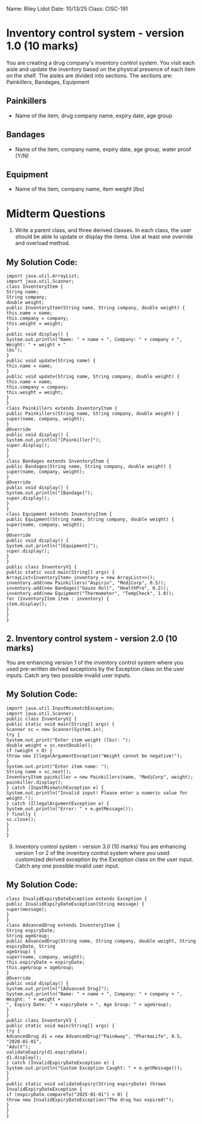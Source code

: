 Name: Riley Lidot
Date: 10/13/25
Class: CISC-191
# Inventory control system - version 1.0 (10 marks)
You are creating a drug company's inventory control system. You visit each
aisle and update the inventory based on the physical presence of each item
on the shelf. The aisles are divided into sections.
The sections are: Painkillers, Bandages, Equipment
## Painkillers
- Name of the item, drug company name, expiry date, age group
## Bandages
- Name of the item, company name, expiry date, age group, water proof (Y/N)
## Equipment
- Name of the item, company name, item weight (lbs)
# Midterm Questions
1. Write a parent class, and three derived classes. In each class,
the user should be able to update or display the items. Use at
least one override and overload method.
## My Solution Code:

```
import java.util.ArrayList;
import java.util.Scanner;
class InventoryItem {
String name;
String company;
double weight;
public InventoryItem(String name, String company, double weight) {
this.name = name;
this.company = company;
this.weight = weight;
}
public void display() {
System.out.println("Name: " + name + ", Company: " + company + ", Weight: " + weight + "
lbs");
}
public void update(String name) {
this.name = name;
}
public void update(String name, String company, double weight) {
this.name = name;
this.company = company;
this.weight = weight;
}
}
class Painkillers extends InventoryItem {
public Painkillers(String name, String company, double weight) {
super(name, company, weight);
}
@Override
public void display() {
System.out.println("[Painkiller]");
super.display();
}
}
class Bandages extends InventoryItem {
public Bandages(String name, String company, double weight) {
super(name, company, weight);
}
@Override
public void display() {
System.out.println("[Bandage]");
super.display();
}
}
class Equipment extends InventoryItem {
public Equipment(String name, String company, double weight) {
super(name, company, weight);
}
@Override
public void display() {
System.out.println("[Equipment]");
super.display();
}
}
public class InventoryV1 {
public static void main(String[] args) {
ArrayList<InventoryItem> inventory = new ArrayList<>();
inventory.add(new Painkillers("Aspirin", "MediCorp", 0.5));
inventory.add(new Bandages("Gauze Roll", "HealthPro", 0.2));
inventory.add(new Equipment("Thermometer", "TempCheck", 1.0));
for (InventoryItem item : inventory) {
item.display();
}
}
}
```

## 2. Inventory control system - version 2.0 (10 marks)
You are enhancing version 1 of the inventory control system where
you used pre-written derived exceptions by the Exception class on
the user inputs. Catch any two possible invalid user inputs.
## My Solution Code:
```
import java.util.InputMismatchException;
import java.util.Scanner;
public class InventoryV2 {
public static void main(String[] args) {
Scanner sc = new Scanner(System.in);
try {
System.out.print("Enter item weight (lbs): ");
double weight = sc.nextDouble();
if (weight < 0) {
throw new IllegalArgumentException("Weight cannot be negative!");
}
System.out.print("Enter item name: ");
String name = sc.next();
InventoryItem painkiller = new Painkillers(name, "MediCorp", weight);
painkiller.display();
} catch (InputMismatchException e) {
System.out.println("Invalid input! Please enter a numeric value for weight.");
} catch (IllegalArgumentException e) {
System.out.println("Error: " + e.getMessage());
} finally {
sc.close();
}
}
}
```
3. Inventory control system - version 3.0 (10 marks)
You are enhancing version 1 or 2 of the inventory control system
where you used customized derived exception by the Exception class
on the user input. Catch any one possible invalid user input.
## My Solution Code:
```
class InvalidExpiryDateException extends Exception {
public InvalidExpiryDateException(String message) {
super(message);
}
}
class AdvancedDrug extends InventoryItem {
String expiryDate;
String ageGroup;
public AdvancedDrug(String name, String company, double weight, String expiryDate, String
ageGroup) {
super(name, company, weight);
this.expiryDate = expiryDate;
this.ageGroup = ageGroup;
}
@Override
public void display() {
System.out.println("[Advanced Drug]");
System.out.println("Name: " + name + ", Company: " + company + ", Weight: " + weight +
", Expiry Date: " + expiryDate + ", Age Group: " + ageGroup);
}
}
public class InventoryV3 {
public static void main(String[] args) {
try {
AdvancedDrug d1 = new AdvancedDrug("PainAway", "PharmaLife", 0.5, "2020-01-01",
"Adult");
validateExpiry(d1.expiryDate);
d1.display();
} catch (InvalidExpiryDateException e) {
System.out.println("Custom Exception Caught: " + e.getMessage());
}
}
public static void validateExpiry(String expiryDate) throws InvalidExpiryDateException {
if (expiryDate.compareTo("2025-01-01") < 0) {
throw new InvalidExpiryDateException("The drug has expired!");
}
}
}
```
